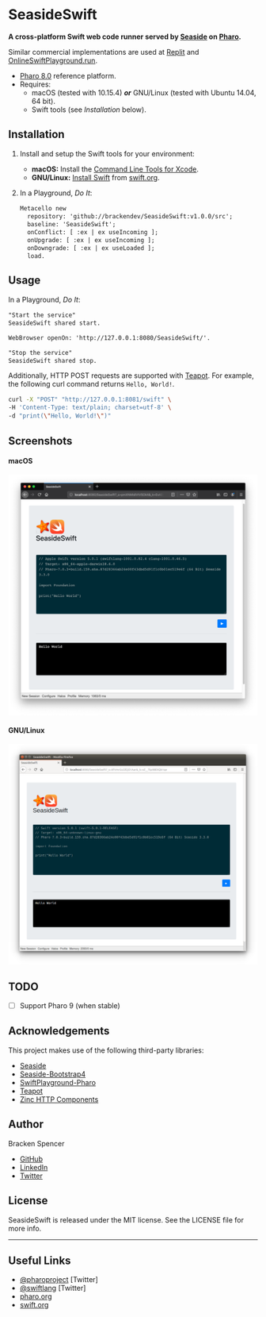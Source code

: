 SeasideSwift
============

**A cross-platform Swift web code runner served by [Seaside](https://github.com/SeasideSt/Seaside) on [Pharo](https://www.pharo.org/).**

Similar commercial implementations are used at [Replit](https://repl.it) and [OnlineSwiftPlayground.run](http://onlineswiftplayground.run).

* [Pharo 8.0](https://www.pharo.org/) reference platform.
* Requires:
   * macOS (tested with 10.15.4) ***or*** GNU/Linux (tested with Ubuntu 14.04, 64 bit).
   * Swift tools (see _Installation_ below).

## Installation

1. Install and setup the Swift tools for your environment:
    * **macOS:** Install the [Command Line Tools for Xcode](https://developer.apple.com/download/more/?=command%20line%20tools).
    * **GNU/Linux:** [Install Swift](https://www.swift.org/getting-started/#installing-swift) from [swift.org](https://www.swift.org/).
2. In a Playground, _Do It_:

    ```smalltalk
    Metacello new 
      repository: 'github://brackendev/SeasideSwift:v1.0.0/src';
      baseline: 'SeasideSwift';
      onConflict: [ :ex | ex useIncoming ];
      onUpgrade: [ :ex | ex useIncoming ];
      onDowngrade: [ :ex | ex useLoaded ];
      load.
    ```

## Usage

In a Playground, _Do It_:

```smalltalk
"Start the service"
SeasideSwift shared start.
```

```smalltalk
WebBrowser openOn: 'http://127.0.0.1:8080/SeasideSwift/'.
```

```smalltalk
"Stop the service"
SeasideSwift shared stop.
```

Additionally, HTTP POST requests are supported with [Teapot](https://github.com/zeroflag/Teapot). For example, the following curl command returns `Hello, World!`.

```bash
curl -X "POST" "http://127.0.0.1:8081/swift" \
-H 'Content-Type: text/plain; charset=utf-8' \
-d "print(\"Hello, World!\")"
```

## Screenshots

#### macOS

![Screenshot](images/screenshot1.png)

#### GNU/Linux

![Screenshot](images/screenshot2.png)

## TODO

- [ ] Support Pharo 9 (when stable)

## Acknowledgements

This project makes use of the following third-party libraries:

* [Seaside](https://github.com/SeasideSt/Seaside)
* [Seaside-Bootstrap4](https://github.com/astares/Seaside-Bootstrap4)
* [SwiftPlayground-Pharo](https://github.com/brackendev/SwiftPlayground-Pharo)
* [Teapot](https://github.com/zeroflag/Teapot)
* [Zinc HTTP Components](https://github.com/svenvc/zinc)

## Author

Bracken Spencer

* [GitHub](https://www.github.com/brackendev)
* [LinkedIn](https://www.linkedin.com/in/brackenspencer/)
* [Twitter](https://twitter.com/brackendev)

## License

SeasideSwift is released under the MIT license. See the LICENSE file for more info.

- - -

## Useful Links

* [@pharoproject](https://twitter.com/pharoproject) [Twitter]
* [@swiftlang](https://twitter.com/SwiftLang) [Twitter]
* [pharo.org](https://www.pharo.org/)
* [swift.org](https://www.swift.org/)
